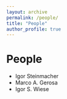 ```yaml
---
layout: archive
permalink: /people/
title: "People"
author_profile: true
---
```


# People

* Igor Steinmacher
* Marco A. Gerosa
* Igor S. Wiese
